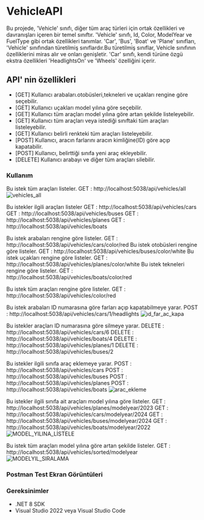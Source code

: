 # VehicleAPI

Bu projede, 'Vehicle' sınıfı, diğer tüm araç türleri için ortak özellikleri ve davranışları içeren bir temel sınıftır. 'Vehicle' sınıfı, Id, Color, ModelYear ve FuelType gibi ortak özellikleri tanımlar.
'Car', 'Bus', 'Boat' ve 'Plane' sınıfları, 'Vehicle' sınıfından türetilmiş sınıflardır.Bu türetilmiş sınıflar, Vehicle sınıfının özelliklerini miras alır ve onları genişletir. 'Car' sınıfı, kendi türüne özgü ekstra özellikleri 'HeadlightsOn' ve 'Wheels' özelliğini içerir.

## API' nin özellikleri
- [GET] Kullanıcı arabaları.otobüsleri,tekneleri ve uçakları rengine göre seçebilir.
- [GET] Kullanıcı uçakları model yılına göre seçebilir.
- [GET] Kullanıcı tüm araçları model yılına göre artan şekilde listeleyebilir.
- [GET] Kullanıcı tüm araçları veya istediği sınıftaki tüm araçları listeleyebilir.
- [GET] Kullanıcı belirli renkteki tüm araçları listeleyebilir.
- [POST] Kullanıcı, aracın farlarını aracın kimliğine(ID) göre açıp kapatabilir.
- [POST] Kullanıcı, belirttiği sınıfa yeni araç ekleyebilir.
- [DELETE] Kullanıcı arabayı ve diğer tüm araçları silebilir.

### Kullanım
Bu istek tüm araçları listeler.
GET : http://localhost:5038/api/vehicles/all
![vehicles_all](https://github.com/muminkurnaz/web-api-project/assets/112796390/dd0591b7-1149-48ff-8511-f1018f51d31a)

Bu istekler ilgili araçları listeler
GET : http://localhost:5038/api/vehicles/cars
GET : http://localhost:5038/api/vehicles/buses
GET : http://localhost:5038/api/vehicles/planes
GET : http://localhost:5038/api/vehicles/boats

Bu istek arabaları rengine göre listeler.
GET : http://localhost:5038/api/vehicles/cars/color/red
Bu istek otobüsleri rengine göre listeler.
GET : http://localhost:5038/api/vehicles/buses/color/white
Bu istek uçakları rengine göre listeler. 
GET : http://localhost:5038/api/vehicles/planes/color/white
Bu istek tekneleri rengine göre listeler.
GET : http://localhost:5038/api/vehicles/boats/color/red

Bu istek tüm araçları rengine göre listeler.
GET : http://localhost:5038/api/vehicles/color/red

Bu istek arabaları ID numarasına göre farları açıp kapatabilmeye yarar.
POST : http://localhost:5038/api/vehicles/cars/1/headlights
![ıd_far_ac_kapa](https://github.com/muminkurnaz/web-api-project/assets/112796390/e905e9b4-1625-48f4-bdde-287d4b6378b2)


Bu istekler araçları ID numarasına göre silmeye yarar.
DELETE : http://localhost:5038/api/vehicles/cars/6
DELETE : http://localhost:5038/api/vehicles/boats/4
DELETE : http://localhost:5038/api/vehicles/planes/1
DELETE : http://localhost:5038/api/vehicles/buses/2

Bu istekler ilgili sınıfa araç eklemeye yarar.
POST : http://localhost:5038/api/vehicles/cars
POST : http://localhost:5038/api/vehicles/buses
POST : http://localhost:5038/api/vehicles/planes
POST : http://localhost:5038/api/vehicles/boats
![arac_ekleme](https://github.com/muminkurnaz/web-api-project/assets/112796390/06c38d45-80ad-4a6b-ad30-0a05b4d66231)


Bu istekler ilgili sınıfa ait araçları model yılına göre listeler.
GET : http://localhost:5038/api/vehicles/planes/modelyear/2023
GET : http://localhost:5038/api/vehicles/cars/modelyear/2024
GET : http://localhost:5038/api/vehicles/buses/modelyear/2024
GET : http://localhost:5038/api/vehicles/boats/modelyear/2022
![MODEL_YILINA_LİSTELE](https://github.com/muminkurnaz/web-api-project/assets/112796390/da9698d4-be0e-4632-ac5f-7f15a664a8d6)

Bu istek tüm araçları model yılına göre artan şekilde listeler.
GET : http://localhost:5038/api/vehicles/sorted/modelyear
![MODELYIL_SIRALAMA](https://github.com/muminkurnaz/web-api-project/assets/112796390/2242424b-4469-4069-a600-49bb190d3d7e)

### Postman Test Ekran Görüntüleri


### Gereksinimler
- .NET 8 SDK
- Visual Studio 2022 veya Visual Studio Code



